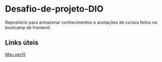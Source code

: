 # Desafio-de-projeto-DIO
Repositório para armazenar conhecimentos e anotações de cursos feitos no bootcamp de frontend.

## Links úteis
[Meu perfil](https://github.com/Lucas-Kobayashi)
